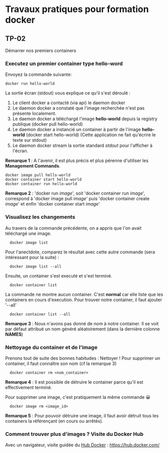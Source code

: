 # Travaux pratiques pour formation docker

## TP-02
Démarrer nos premiers containers


### Executez un premier container type hello-word

Envoyez la commande suivante:
```
docker run hello-world
```

La sortie écran (stdout) vous explique ce qu'il s'est déroulé :
 1. Le client docker a contacté (via api) le daemon docker
 2. Le daemon docker a constaté que l'image recherchée n'est pas présente localement.
 3. Le daemon docker a téléchargé l'image **hello-world** depuis la registry publique (docker pull hello-world)
 4. Le daemon docker a instancié un container à partir de l'image **hello-world** (docker start hello-world)
    (Cette application ne fait qu'écrire le texte sur stdout)
 5. Le daemon docker stream la sortie standard *stdout* pour l'afficher à l'écran.

**Remarque 1** : A l'avenir, il est plus précis et plus pérenne d'utiliser les **Management Commands**. 
```
docker image pull hello-world
docker container start hello-world
docker container run hello-world
```

**Remarque 2** : 'docker run *image*', soit 'docker container run *image*', correspond à 'docker image pull *image*' puis 'docker container create *image*' et enfin 'docker container start *image*'


### Visualisez les changements
Au travers de la commande précédente, on a appris que l'on avait téléchargé une image.
   ```
     docker image list
   ```

Pour l'anectdote, comparez le résultat avec cette autre commande (sera intéressant pour la suite) :
   ```
     docker image list --all
   ```
 
Ensuite, un container s'est executé et s'est terminé.
   ```
     docker container list
   ```

La commande ne montre aucun container. C'est **normal** car elle liste que les containers en cours d'execution. Pour trouver notre container, il faut ajouter '--all'
   ```
     docker container list --all
   ```

**Remarque 3** : Nous n'avons pas donné de nom à notre container. Il se voit par défaut attribué un nom généré aléatoirement (dans la dernière colonne **NAMES**)


### Nettoyage du container et de l'image
Prenons tout de suite des bonnes habitudes : Nettoyer !
Pour supprimer un container, il faut connaître son nom (cf la remarque 3)
   ```
     docker container rm <nom_container>
   ```
**Remarque 4** : Il est possible de détruire le container parce qu'il est effectivement terminé. 

Pour supprimer une image, c'est pratiquement la même commande  :grinning:
   ```
     docker image rm <image_id>
   ```
**Remarque 5** : Pour pouvoir détruire une image, il faut avoir détruit tous les containers la référençant (en cours ou arrêtés).


### Comment trouver plus d'images ? Visite du Docker Hub

Avec un navigateur, visite guidée du [Hub Docker](https://hub.docker.com/) : https://hub.docker.com/

